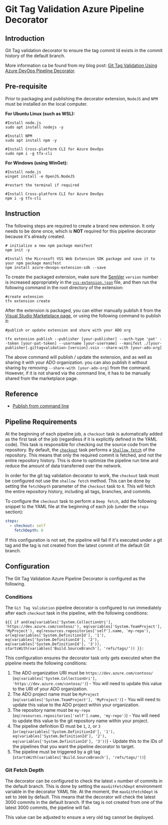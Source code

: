 # Git Tag Validation Azure Pipeline Decorator

## Introduction

Git Tag validation decorator to ensure the tag commit Id exists in the commit history of the default branch.

More information ca be found from my blog post: [Git Tag Validation Using Azure DevOps Pipeline Decorator](https://blog.tyang.org/2024/12/23/git-tag-validation-using-ado-pipeline-decorator).

## Pre-requisite

Prior to packaging and publishing the decorator extension, `NodeJS` and `NPM` must be installed on the local computer.

**For Ubuntu Linux (such as WSL):**

```shell
#Install node.js
sudo apt install nodejs -y

#Install NPM
sudo apt install npm -y

#Install Cross-platform CLI for Azure DevOps
sudo npm i -g tfx-cli
```

**For Windows (using WinGet):**

```shell
#Install node.js
winget install -e OpenJS.NodeJS

#restart the terminal if required

#Install Cross-platform CLI for Azure DevOps
npm i -g tfx-cli
```

## Instruction
The following steps are required to create a brand new extension. It only needs to be done once, which is **NOT** required for this pipeline decorator because it's already created.

```shell
# initialize a new npm package manifest
npm init -y

#Install the Microsoft VSS Web Extension SDK package and save it to your npm package manifest
npm install azure-devops-extension-sdk --save
```

To create the packaged extension, make sure the [SemVer](https://semver.org/) `version` number is increased appropriately in the [`vss-extension.json`](./vss-extension.json) file, and then run the following command in the root directory of the extension:

```shell
#create extension
tfx extension create
```

After the extension is packaged, you can either manually publish it from the [Visual Studio Marketplace page](https://marketplace.visualstudio.com/manage/publishers/), or using the following command to publish it:

```shell
#publish or update extension and share with your ADO org

tfx extension publish --publisher [your-publisher] --auth-type 'pat' --token [your-pat-token] --username [your-username] --manifest ./[your-publisher].gittagvalidation-[version].vsix --share-with [your-ado-org]
```

The above command will publish / update the extension, and as well as sharing it with your ADO organization. you can also publish it without sharing by removing `--share-with [your-ado-org]` from the command. However, if it is not shared via the command line, it has to be manually shared from the marketplace page.

## Reference

- [Publish from command line](https://learn.microsoft.com/azure/devops/extend/publish/command-line?view=azure-devops)

## Pipeline Requirements

At the beginning of each pipeline job, a `checkout` task is automatically added as the first task of the job (regardless if it is explicitly defined in the YAML code). This task is responsible for checking out the source code from the repository. By default, the [`checkout`](https://learn.microsoft.com/azure/devops/pipelines/yaml-schema/steps-checkout?view=azure-pipelines) task performs a [`Shallow fetch`](https://learn.microsoft.com/azure/devops/pipelines/repos/pipeline-options-for-git?view=azure-devops&tabs=yaml#shallow-fetch) of the repository. This means that only the required commit is fetched, and not the entire repository history. This is done to optimize the pipeline run time and reduce the amount of data transferred over the network.

In order for the git tag validation decorator to work, the `checkout` task must be configured not use the `shallow fetch` method. This can be done by setting the `fetchDepth` parameter of the `checkout` task to `0`. This will fetch the entire repository history, including all tags, branches, and commits.

To configure the `checkout` task to perform a `Deep fetch`, add the following snippet to the YAML file at the beginning of each job (under the `steps` section):

```yaml
steps:
  - checkout: self
    fetchDepth: 0
```

If this configuration is not set, the pipeline will fail if it's executed under a git tag and the tag is not created from the latest commit of the default Git branch.

## Configuration

The Git Tag Validation Azure Pipeline Decorator is configured as the following.

### Conditions

The `Git Tag Validation` pipeline decorator is configured to run immediately after each `checkout` task in the pipeline, with the following conditions:

`${{ if and(eq(variables['System.CollectionUri'], 'https://dev.azure.com/contoso/'), eq(variables['System.TeamProject'], 'MyProject'), eq(resources.repositories['self'].name, 'my-repo'), or(eq(variables['System.DefinitionId'], '1'), eq(variables['System.DefinitionId'], '2'), eq(variables['System.DefinitionId'], '3')), startsWith(variables['Build.SourceBranch'], 'refs/tags/')) }}:`

This configuration ensures the decorator task only gets executed when the pipeline meets the following conditions:

1. The ADO organization URI must be `https://dev.azure.com/contoso/` (`eq(variables['System.CollectionUri'], 'https://dev.azure.com/contoso/')`) - You will need to update this value to the URI of your ADO organization.
2. The ADO project name must be `MyProject` (`eq(variables['System.TeamProject'], 'MyProject')`) - You will need to update this value to the ADO project within your organization.
3. The repository name must be `my-repo` (`eq(resources.repositories['self'].name, 'my-repo')`) - You will need to update this value to the git repository name within your project.
4. The pipeline definition ID must be `1`, `2`, or `3` (`or(eq(variables['System.DefinitionId'], '1'), eq(variables['System.DefinitionId'], '2'), eq(variables['System.DefinitionId'], '3'))`) - Update this to the IDs of the pipelines that you want the pipeline decorator to target.
5. The pipeline must be triggered by a git tag (`startsWith(variables['Build.SourceBranch'], 'refs/tags/'))`)

### Git Fetch Depth

The decorator can be configured to check the latest `x` number of commits in the default branch. This is done by setting the `maxGitFetchDept` environment variable in the decorator YAML file. At the moment, the `maxGitFetchDept` is set to `3000` by default. This means that the decorator will check the latest 3000 commits in the default branch. If the tag is not created from one of the latest 3000 commits, the pipeline will fail.

This value can be adjusted to ensure a very old tag cannot be deployed.
